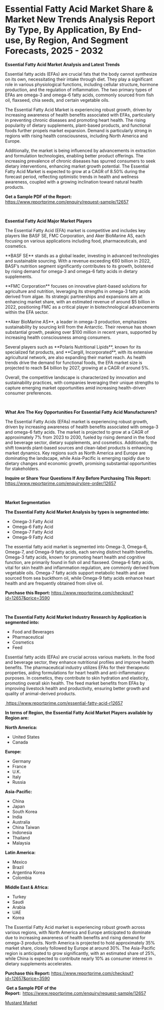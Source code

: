 <p><h1>Essential Fatty Acid Market Share & Market New Trends Analysis Report By Type, By Application, By End-use, By Region, And Segment Forecasts, 2025 - 2032</h1></p><p><strong>Essential Fatty Acid Market Analysis and Latest Trends</strong></p>
<p><p>Essential fatty acids (EFAs) are crucial fats that the body cannot synthesize on its own, necessitating their intake through diet. They play a significant role in various physiological functions, including cellular structure, hormone production, and the regulation of inflammation. The two primary types of EFAs are omega-3 and omega-6 fatty acids, commonly sourced from fish oil, flaxseed, chia seeds, and certain vegetable oils.</p><p>The Essential Fatty Acid Market is experiencing robust growth, driven by increasing awareness of health benefits associated with EFAs, particularly in preventing chronic diseases and promoting heart health. The rising popularity of dietary supplements, plant-based products, and functional foods further propels market expansion. Demand is particularly strong in regions with rising health consciousness, including North America and Europe.</p><p>Additionally, the market is being influenced by advancements in extraction and formulation technologies, enabling better product offerings. The increasing prevalence of chronic diseases has spurred consumers to seek dietary interventions, enhancing market growth potential. The Essential Fatty Acid Market is expected to grow at a CAGR of 8.50% during the forecast period, reflecting optimistic trends in health and wellness awareness, coupled with a growing inclination toward natural health products.</p></p>
<p><strong>Get a Sample PDF of the Report:&nbsp;</strong> <a href="https://www.reportprime.com/enquiry/request-sample/12657?utm_campaign=3310&utm_medium=2&utm_source=Github&utm_content=ia&utm_term=19032025&utm_id=essential-fatty-acid">https://www.reportprime.com/enquiry/request-sample/12657</a></p>
<p>&nbsp;</p>
<p><strong>Essential Fatty Acid Major Market Players</strong></p>
<p><p>The Essential Fatty Acid (EFA) market is competitive and includes key players like BASF SE, FMC Corporation, and Aker BioMarine AS, each focusing on various applications including food, pharmaceuticals, and cosmetics. </p><p>**BASF SE** stands as a global leader, investing in advanced technologies and sustainable sourcing. With a revenue exceeding €60 billion in 2022, BASF’s nutrition segment significantly contributes to its growth, bolstered by rising demand for omega-3 and omega-6 fatty acids in dietary supplements.</p><p>**FMC Corporation** focuses on innovative plant-based solutions for agriculture and nutrition, leveraging its strengths in omega-3 fatty acids derived from algae. Its strategic partnerships and expansions aim at enhancing market share, with an estimated revenue of around $5 billion in 2022, positioning FMC as a critical player in biotechnological advancements within the EFA sector.</p><p>**Aker BioMarine AS**, a leader in omega-3 production, emphasizes sustainability by sourcing krill from the Antarctic. Their revenue has shown substantial growth, peaking over $100 million in recent years, supported by increasing health consciousness among consumers.</p><p>Several players such as **Polaris Nutritional Lipids**, known for its specialized fat products, and **Cargill, Incorporated**, with its extensive agricultural network, are also expanding their market reach. As health trends drive the demand for functional foods, the EFA market size is projected to reach $4 billion by 2027, growing at a CAGR of around 5%.</p><p>Overall, the competitive landscape is characterized by innovation and sustainability practices, with companies leveraging their unique strengths to capture emerging market opportunities amid increasing health-driven consumer preferences.</p></p>
<p>&nbsp;</p>
<p><strong>What Are The Key Opportunities For Essential Fatty Acid Manufacturers?</strong></p>
<p><p>The Essential Fatty Acids (EFAs) market is experiencing robust growth, driven by increasing awareness of health benefits associated with omega-3 and omega-6 fatty acids. The market is projected to grow at a CAGR of approximately 7% from 2023 to 2030, fueled by rising demand in the food and beverage sector, dietary supplements, and cosmetics. Additionally, the shift towards plant-based sources and clean-label products is enhancing market dynamics. Key regions such as North America and Europe are dominating the landscape, while Asia-Pacific is emerging rapidly due to dietary changes and economic growth, promising substantial opportunities for stakeholders.</p></p>
<p><strong>Inquire or Share Your Questions If Any Before Purchasing This Report:</strong> <a href="https://www.reportprime.com/enquiry/pre-order/12657?utm_campaign=3310&utm_medium=2&utm_source=Github&utm_content=ia&utm_term=19032025&utm_id=essential-fatty-acid">https://www.reportprime.com/enquiry/pre-order/12657</a></p>
<p>&nbsp;</p>
<p><strong>Market Segmentation</strong></p>
<p><strong>The Essential Fatty Acid Market Analysis by types is segmented into:</strong></p>
<p><ul><li>Omega-3 Fatty Acid</li><li>Omega-6 Fatty Acid</li><li>Omega-7 Fatty Acid</li><li>Omega-9 Fatty Acid</li></ul></p>
<p><p>The essential fatty acid market is segmented into Omega-3, Omega-6, Omega-7, and Omega-9 fatty acids, each serving distinct health benefits. Omega-3 fatty acids, known for promoting heart health and cognitive function, are primarily found in fish oil and flaxseed. Omega-6 fatty acids, vital for skin health and inflammation regulation, are commonly derived from vegetable oils. Omega-7 fatty acids support metabolic health and are sourced from sea buckthorn oil, while Omega-9 fatty acids enhance heart health and are frequently obtained from olive oil.</p></p>
<p><strong>Purchase this Report:&nbsp;</strong><a href="https://www.reportprime.com/checkout?id=12657&price=3590&utm_campaign=3310&utm_medium=2&utm_source=Github&utm_content=ia&utm_term=19032025&utm_id=essential-fatty-acid">https://www.reportprime.com/checkout?id=12657&price=3590</a></p>
<p>&nbsp;</p>
<p><strong>The Essential Fatty Acid Market Industry Research by Application is segmented into:</strong></p>
<p><ul><li>Food and Beverages</li><li>Pharmaceutical</li><li>Cosmetics</li><li>Feed</li></ul></p>
<p><p>Essential fatty acids (EFAs) are crucial across various markets. In the food and beverage sector, they enhance nutritional profiles and improve health benefits. The pharmaceutical industry utilizes EFAs for their therapeutic properties, aiding formulations for heart health and anti-inflammatory purposes. In cosmetics, they contribute to skin hydration and elasticity, promoting overall skin health. The feed market benefits from EFAs by improving livestock health and productivity, ensuring better growth and quality of animal-derived products.</p></p>
<p><a href="https://www.reportprime.com/essential-fatty-acid-r12657?utm_campaign=3310&utm_medium=2&utm_source=Github&utm_content=ia&utm_term=19032025&utm_id=essential-fatty-acid">&nbsp;https://www.reportprime.com/essential-fatty-acid-r12657</a></p>
<p><strong>In terms of Region, the Essential Fatty Acid Market Players available by Region are:</strong></p>
<p>
    <p> <strong> North America: </strong>
        <ul>
            <li>United States</li>
            <li>Canada</li>
        </ul>
        </p> 
    <p> <strong> Europe: </strong>
        <ul>
            <li>Germany</li>
            <li>France</li>
            <li>U.K.</li>
            <li>Italy</li>
            <li>Russia</li>
        </ul>
        </p> 
    <p> <strong> Asia-Pacific: </strong>
        <ul>
            <li>China</li>
            <li>Japan</li>
            <li>South Korea</li>
            <li>India</li>
            <li>Australia</li>
            <li>China Taiwan</li>
            <li>Indonesia</li>
            <li>Thailand</li>
            <li>Malaysia</li>
        </ul>
        </p> 
    <p> <strong> Latin America: </strong>
        <ul>
            <li>Mexico</li>
            <li>Brazil</li>
            <li>Argentina Korea</li>
            <li>Colombia</li>
        </ul>
        </p> 
    <p> <strong> Middle East & Africa: </strong>
        <ul>
            <li>Turkey</li>
            <li>Saudi</li>
            <li>Arabia</li>
            <li>UAE</li>
            <li>Korea</li>
        </ul>
    </p>
    </p>
<p><p>The Essential Fatty Acid market is experiencing robust growth across various regions, with North America and Europe anticipated to dominate due to increasing awareness of health benefits and rising demand for omega-3 products. North America is projected to hold approximately 35% market share, closely followed by Europe at around 30%. The Asia-Pacific region is anticipated to grow significantly, with an estimated share of 25%, while China is expected to contribute nearly 10% as consumer interest in dietary supplements accelerates.</p></p>
<p><strong>Purchase this Report: </strong><a href="https://www.reportprime.com/checkout?id=12657&price=3590&utm_campaign=3310&utm_medium=2&utm_source=Github&utm_content=ia&utm_term=19032025&utm_id=essential-fatty-acid">https://www.reportprime.com/checkout?id=12657&price=3590</a></p>
<p>&nbsp;<strong>Get a Sample PDF of the Report:&nbsp;&nbsp;</strong><a href="https://www.reportprime.com/enquiry/request-sample/12657?utm_campaign=3310&utm_medium=2&utm_source=Github&utm_content=ia&utm_term=19032025&utm_id=essential-fatty-acid">https://www.reportprime.com/enquiry/request-sample/12657</a></p>
<p><strong></strong></p>
<p><p><a href="https://github.com/alejnaouare/Market-Research-Report-List-1/blob/main/mustard-market.md?utm_campaign=3310&utm_medium=2&utm_source=Github&utm_content=ia&utm_term=19032025&utm_id=essential-fatty-acid">Mustard Market</a></p></p>